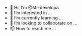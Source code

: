 - 👋 Hi, I’m @Mr-developa
- 👀 I’m interested in ...
- 🌱 I’m currently learning ...
- 💞️ I’m looking to collaborate on ...
- 📫 How to reach me ...

<!---
Mr-developa/Mr-developa is a ✨ special ✨ repository because its `README.md` (this file) appears on your GitHub profile.
You can click the Preview link to take a look at your changes.
--->

